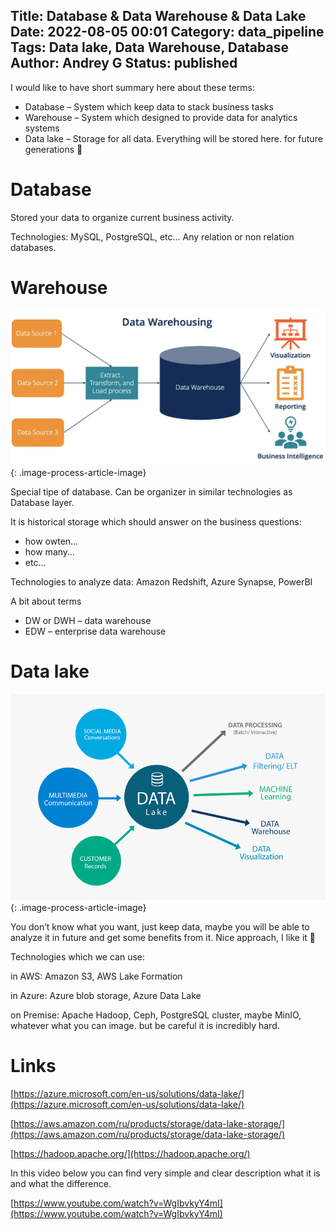 Title: Database & Data Warehouse & Data Lake
Date: 2022-08-05 00:01
Category: data_pipeline
Tags: Data lake, Data Warehouse, Database
Author: Andrey G
Status: published
---

I would like to have short summary here about these terms:

- Database – System which keep data to stack business tasks
- Warehouse – System which designed to provide data for analytics systems
- Data lake – Storage for all data. Everything will be stored here. for future generations 🙂

# Database

Stored your data to organize current business activity.

Technologies: MySQL, PostgreSQL, etc… Any relation or non relation databases.

# Warehouse

![](images/60dcbc825daf4d570b422319_data-warehousing.png){: .image-process-article-image}

Special tipe of database. Can be organizer in similar technologies as Database layer.

It is historical storage which should answer on the business questions:

- how owten…
- how many…
- etc…

Technologies to analyze data: Amazon Redshift, Azure Synapse, PowerBI

A bit about terms

- DW or DWH – data warehouse
- EDW – enterprise data warehouse

# Data lake

![](images/698-6989037_data-lake-png-download-centralised-information-and-management.png){: .image-process-article-image}

You don’t know what you want, just keep data, maybe you will be able to analyze it in future and get some benefits from it. Nice approach, I like it 🙂

Technologies which we can use:

in AWS: Amazon S3, AWS Lake Formation

in Azure: Azure blob storage, Azure Data Lake

on Premise: Apache Hadoop, Ceph, PostgreSQL cluster, maybe MinIO, whatever what you can image. but be careful it is incredibly hard.

# Links

[https://azure.microsoft.com/en-us/solutions/data-lake/](https://azure.microsoft.com/en-us/solutions/data-lake/)

[https://aws.amazon.com/ru/products/storage/data-lake-storage/](https://aws.amazon.com/ru/products/storage/data-lake-storage/)

[https://hadoop.apache.org/](https://hadoop.apache.org/)

In this video below you can find very simple and clear description what it is and what the difference.

[https://www.youtube.com/watch?v=WgIbvkyY4mI](https://www.youtube.com/watch?v=WgIbvkyY4mI)
